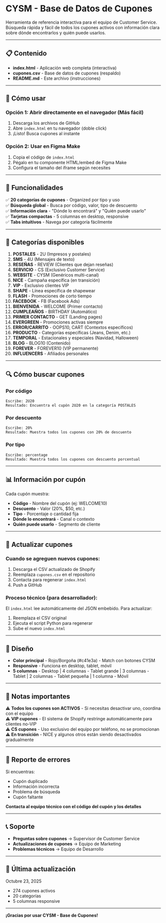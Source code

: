 # CYSM - Base de Datos de Cupones

Herramienta de referencia interactiva para el equipo de Customer Service. Búsqueda rápida y fácil de todos los cupones activos con información clara sobre dónde encontrarlos y quién puede usarlos.

---

## 📋 Contenido

- **index.html** - Aplicación web completa (interactiva)
- **cupones.csv** - Base de datos de cupones (respaldo)
- **README.md** - Este archivo (instrucciones)

---

## 🚀 Cómo usar

### Opción 1: Abrir directamente en el navegador (Más fácil)

1. Descarga los archivos de GitHub
2. Abre `index.html` en tu navegador (doble click)
3. ¡Listo! Busca cupones al instante

### Opción 2: Usar en Figma Make

1. Copia el código de `index.html`
2. Pégalo en tu componente HTML/embed de Figma Make
3. Configura el tamaño del iframe según necesites

---

## 🎯 Funcionalidades

✅ **20 categorías de cupones** - Organized por tipo y uso  
✅ **Búsqueda global** - Busca por código, valor, tipo de descuento  
✅ **Información clara** - "Dónde lo encontrará" y "Quién puede usarlo"  
✅ **Tarjetas compactas** - 5 columnas en desktop, responsive  
✅ **Tabs intuitivos** - Navega por categoría fácilmente  

---

## 📂 Categorías disponibles

1. **POSTALES** - 2U (Impresos y postales)
2. **SMS** - 4U (Mensajes de texto)
3. **RESEÑAS** - REVIEW (Clientes que dejan reseñas)
4. **SERVICIO** - CS (Exclusivo Customer Service)
5. **WEBSITE** - CYSM (Genéricos multi-canal)
6. **NICE** - Campaña específica (en transición)
7. **VIP** - Exclusivo clientes VIP
8. **SHAPE** - Línea específica de shapewear
9. **FLASH** - Promociones de corto tiempo
10. **FACEBOOK** - FB (Facebook Ads)
11. **BIENVENIDA** - WELCOME (Primer contacto)
12. **CUMPLEAÑOS** - BIRTHDAY (Automático)
13. **PRIMER CONTACTO** - GET (Landing pages)
14. **EVERGREEN** - Promociones activas siempre
15. **ERROR/CARRITO** - OOPS10, CART (Contextos específicos)
16. **PRODUCTO** - Categorías específicas (Jeans, Denim, etc.)
17. **TEMPORAL** - Estacionales y especiales (Navidad, Halloween)
18. **BLOG** - BLOG10 (Contenido)
19. **FOREVER** - FOREVER10 (VIP permanente)
20. **INFLUENCERS** - Afiliados personales

---

## 🔍 Cómo buscar cupones

### Por código
```
Escribe: 2U20
Resultado: Encuentra el cupón 2U20 en la categoría POSTALES
```

### Por descuento
```
Escribe: 20%
Resultado: Muestra todos los cupones con 20% de descuento
```

### Por tipo
```
Escribe: percentage
Resultado: Muestra todos los cupones con descuento porcentual
```

---

## 📊 Información por cupón

Cada cupón muestra:

- **Código** - Nombre del cupón (ej: WELCOME10)
- **Descuento** - Valor (20%, $50, etc.)
- **Tipo** - Porcentaje o cantidad fija
- **Dónde lo encontrará** - Canal o contexto
- **Quién puede usarlo** - Segmento de cliente

---

## 🔄 Actualizar cupones

### Cuando se agreguen nuevos cupones:

1. Descarga el CSV actualizado de Shopify
2. Reemplaza `cupones.csv` en el repositorio
3. Contacta para regenerar `index.html`
4. Push a GitHub

### Proceso técnico (para desarrollador):

El `index.html` lee automáticamente del JSON embebido. Para actualizar:

1. Reemplaza el CSV original
2. Ejecuta el script Python para regenerar
3. Sube el nuevo `index.html`

---

## 🎨 Diseño

- **Color principal** - Rojo/Borgoña (#c41e3a) - Match con botones CYSM
- **Responsive** - Funciona en desktop, tablet, móvil
- **5 columnas** - Desktop | 4 columnas - Tablet grande | 3 columnas - Tablet | 2 columnas - Tablet pequeña | 1 columna - Móvil

---

## 📝 Notas importantes

⚠️ **Todos los cupones son ACTIVOS** - Si necesitas desactivar uno, coordina con el equipo  
⚠️ **VIP cupones** - El sistema de Shopify restringe automáticamente para clientes no-VIP  
⚠️ **CS cupones** - Uso exclusivo del equipo por teléfono, no se promocionan  
⚠️ **En transición** - NICE y algunos otros están siendo desactivados gradualmente  

---

## 🐛 Reporte de errores

Si encuentras:
- Cupón duplicado
- Información incorrecta
- Problema de búsqueda
- Cupón faltante

**Contacta al equipo técnico con el código del cupón y los detalles**

---

## 📞 Soporte

- **Preguntas sobre cupones** → Supervisor de Customer Service
- **Actualizaciones de cupones** → Equipo de Marketing
- **Problemas técnicos** → Equipo de Desarrollo

---

## 📅 Última actualización

Octubre 23, 2025

- 274 cupones activos
- 20 categorías
- 5 columnas responsive

---

**¡Gracias por usar CYSM - Base de Cupones!**
